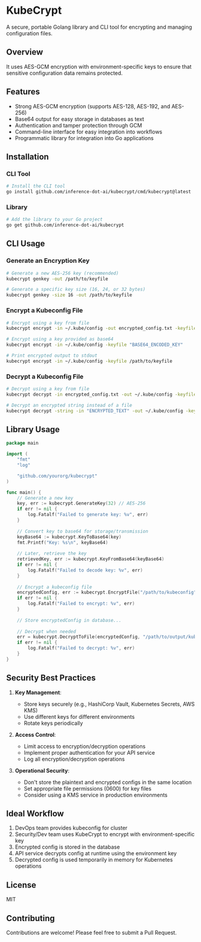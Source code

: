 # KubeCrypt

A secure, portable Golang library and CLI tool for encrypting and managing configuration files.

## Overview

It uses AES-GCM encryption with environment-specific keys to ensure that sensitive configuration data remains protected.

## Features

- Strong AES-GCM encryption (supports AES-128, AES-192, and AES-256)
- Base64 output for easy storage in databases as text
- Authentication and tamper protection through GCM
- Command-line interface for easy integration into workflows
- Programmatic library for integration into Go applications

## Installation

### CLI Tool

```bash
# Install the CLI tool
go install github.com/inference-dot-ai/kubecrypt/cmd/kubecrypt@latest
```

### Library

```bash
# Add the library to your Go project
go get github.com/inference-dot-ai/kubecrypt
```

## CLI Usage

### Generate an Encryption Key

```bash
# Generate a new AES-256 key (recommended)
kubecrypt genkey -out /path/to/keyfile

# Generate a specific key size (16, 24, or 32 bytes)
kubecrypt genkey -size 16 -out /path/to/keyfile
```

### Encrypt a Kubeconfig File

```bash
# Encrypt using a key from file
kubecrypt encrypt -in ~/.kube/config -out encrypted_config.txt -keyfile /path/to/keyfile

# Encrypt using a key provided as base64
kubecrypt encrypt -in ~/.kube/config -keyfile "BASE64_ENCODED_KEY"

# Print encrypted output to stdout
kubecrypt encrypt -in ~/.kube/config -keyfile /path/to/keyfile
```

### Decrypt a Kubeconfig File

```bash
# Decrypt using a key from file
kubecrypt decrypt -in encrypted_config.txt -out ~/.kube/config -keyfile /path/to/keyfile

# Decrypt an encrypted string instead of a file
kubecrypt decrypt -string -in "ENCRYPTED_TEXT" -out ~/.kube/config -keyfile /path/to/keyfile
```

## Library Usage

```go
package main

import (
	"fmt"
	"log"

	"github.com/yourorg/kubecrypt"
)

func main() {
	// Generate a new key
	key, err := kubecrypt.GenerateKey(32) // AES-256
	if err != nil {
		log.Fatalf("Failed to generate key: %v", err)
	}
	
	// Convert key to base64 for storage/transmission
	keyBase64 := kubecrypt.KeyToBase64(key)
	fmt.Printf("Key: %s\n", keyBase64)
	
	// Later, retrieve the key
	retrievedKey, err := kubecrypt.KeyFromBase64(keyBase64)
	if err != nil {
		log.Fatalf("Failed to decode key: %v", err)
	}
	
	// Encrypt a kubeconfig file
	encryptedConfig, err := kubecrypt.EncryptFile("/path/to/kubeconfig", retrievedKey)
	if err != nil {
		log.Fatalf("Failed to encrypt: %v", err)
	}
	
	// Store encryptedConfig in database...
	
	// Decrypt when needed
	err = kubecrypt.DecryptToFile(encryptedConfig, "/path/to/output/kubeconfig", retrievedKey)
	if err != nil {
		log.Fatalf("Failed to decrypt: %v", err)
	}
}
```

## Security Best Practices

1. **Key Management**:
   - Store keys securely (e.g., HashiCorp Vault, Kubernetes Secrets, AWS KMS)
   - Use different keys for different environments
   - Rotate keys periodically

2. **Access Control**:
   - Limit access to encryption/decryption operations
   - Implement proper authentication for your API service
   - Log all encryption/decryption operations

3. **Operational Security**:
   - Don't store the plaintext and encrypted configs in the same location
   - Set appropriate file permissions (0600) for key files
   - Consider using a KMS service in production environments

## Ideal Workflow

1. DevOps team provides kubeconfig for cluster
2. Security/Dev team uses KubeCrypt to encrypt with environment-specific key
3. Encrypted config is stored in the database
4. API service decrypts config at runtime using the environment key
5. Decrypted config is used temporarily in memory for Kubernetes operations

## License

MIT

## Contributing

Contributions are welcome! Please feel free to submit a Pull Request.
